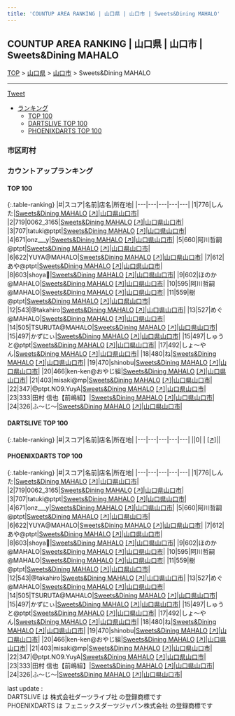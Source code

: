 ```yaml
---
title: 'COUNTUP AREA RANKING | 山口県 | 山口市 | Sweets&Dining MAHALO'
---
```

## COUNTUP AREA RANKING | 山口県 | 山口市 | Sweets&Dining MAHALO

[TOP](/darts/rank/) > [山口県](/darts/rank/山口県/) > [山口市](/darts/rank/山口県/山口市/) > Sweets&Dining MAHALO

___

<a href="https://twitter.com/share?ref_src=twsrc%5Etfw" data-text="COUNTUP AREA RANKING | 山口県山口市Sweets&Dining MAHALO" class="twitter-share-button" data-hashtags="DARTSLIVE,PHOENIXDARTS,darts,ダーツ" data-show-count="false">Tweet</a>

* [ランキング](#カウントアップランキング)
    * [TOP 100](#top-100)
    * [DARTSLIVE TOP 100](#dartslive-top-100)
    * [PHOENIXDARTS TOP 100](#phoenixdarts-top-100)

### 市区町村

<ul>

</ul>

### カウントアップランキング

#### TOP 100



{:.table-ranking}
|#|スコア|名前|店名|所在地|
|---|---|---|---|---|
|1|776|<span class="rank-name-pd">しんた</span>|<a href="/darts/rank/shops/91119.html">Sweets&Dining MAHALO</a> <a href="https://vs.phoenixdarts.com/jp/shop/shopDetailInfo/s_91119?s_seq=91119">[↗]</a>|<a href="/darts/rank/山口県/山口市">山口県山口市</a>|
|2|719|<span class="rank-name-pd">0062_3165</span>|<a href="/darts/rank/shops/91119.html">Sweets&Dining MAHALO</a> <a href="https://vs.phoenixdarts.com/jp/shop/shopDetailInfo/s_91119?s_seq=91119">[↗]</a>|<a href="/darts/rank/山口県/山口市">山口県山口市</a>|
|3|707|<span class="rank-name-pd">tatuki@ptpt</span>|<a href="/darts/rank/shops/91119.html">Sweets&Dining MAHALO</a> <a href="https://vs.phoenixdarts.com/jp/shop/shopDetailInfo/s_91119?s_seq=91119">[↗]</a>|<a href="/darts/rank/山口県/山口市">山口県山口市</a>|
|4|671|<span class="rank-name-pd">onz___y</span>|<a href="/darts/rank/shops/91119.html">Sweets&Dining MAHALO</a> <a href="https://vs.phoenixdarts.com/jp/shop/shopDetailInfo/s_91119?s_seq=91119">[↗]</a>|<a href="/darts/rank/山口県/山口市">山口県山口市</a>|
|5|660|<span class="rank-name-pd">阿川哲嗣@ptpt</span>|<a href="/darts/rank/shops/91119.html">Sweets&Dining MAHALO</a> <a href="https://vs.phoenixdarts.com/jp/shop/shopDetailInfo/s_91119?s_seq=91119">[↗]</a>|<a href="/darts/rank/山口県/山口市">山口県山口市</a>|
|6|622|<span class="rank-name-pd">YUYA@MAHALO</span>|<a href="/darts/rank/shops/91119.html">Sweets&Dining MAHALO</a> <a href="https://vs.phoenixdarts.com/jp/shop/shopDetailInfo/s_91119?s_seq=91119">[↗]</a>|<a href="/darts/rank/山口県/山口市">山口県山口市</a>|
|7|612|<span class="rank-name-pd">あや@ptpt</span>|<a href="/darts/rank/shops/91119.html">Sweets&Dining MAHALO</a> <a href="https://vs.phoenixdarts.com/jp/shop/shopDetailInfo/s_91119?s_seq=91119">[↗]</a>|<a href="/darts/rank/山口県/山口市">山口県山口市</a>|
|8|603|<span class="rank-name-pd">shoya</span>|<a href="/darts/rank/shops/91119.html">Sweets&Dining MAHALO</a> <a href="https://vs.phoenixdarts.com/jp/shop/shopDetailInfo/s_91119?s_seq=91119">[↗]</a>|<a href="/darts/rank/山口県/山口市">山口県山口市</a>|
|9|602|<span class="rank-name-pd">ほのか@MAHALO</span>|<a href="/darts/rank/shops/91119.html">Sweets&Dining MAHALO</a> <a href="https://vs.phoenixdarts.com/jp/shop/shopDetailInfo/s_91119?s_seq=91119">[↗]</a>|<a href="/darts/rank/山口県/山口市">山口県山口市</a>|
|10|595|<span class="rank-name-pd">阿川哲嗣@MAHALO</span>|<a href="/darts/rank/shops/91119.html">Sweets&Dining MAHALO</a> <a href="https://vs.phoenixdarts.com/jp/shop/shopDetailInfo/s_91119?s_seq=91119">[↗]</a>|<a href="/darts/rank/山口県/山口市">山口県山口市</a>|
|11|559|<span class="rank-name-pd">樹@ptpt</span>|<a href="/darts/rank/shops/91119.html">Sweets&Dining MAHALO</a> <a href="https://vs.phoenixdarts.com/jp/shop/shopDetailInfo/s_91119?s_seq=91119">[↗]</a>|<a href="/darts/rank/山口県/山口市">山口県山口市</a>|
|12|543|<span class="rank-name-pd">@takahiro</span>|<a href="/darts/rank/shops/91119.html">Sweets&Dining MAHALO</a> <a href="https://vs.phoenixdarts.com/jp/shop/shopDetailInfo/s_91119?s_seq=91119">[↗]</a>|<a href="/darts/rank/山口県/山口市">山口県山口市</a>|
|13|527|<span class="rank-name-pd">めぐ@MAHALO</span>|<a href="/darts/rank/shops/91119.html">Sweets&Dining MAHALO</a> <a href="https://vs.phoenixdarts.com/jp/shop/shopDetailInfo/s_91119?s_seq=91119">[↗]</a>|<a href="/darts/rank/山口県/山口市">山口県山口市</a>|
|14|505|<span class="rank-name-pd">TSURUTA@MAHALO</span>|<a href="/darts/rank/shops/91119.html">Sweets&Dining MAHALO</a> <a href="https://vs.phoenixdarts.com/jp/shop/shopDetailInfo/s_91119?s_seq=91119">[↗]</a>|<a href="/darts/rank/山口県/山口市">山口県山口市</a>|
|15|497|<span class="rank-name-pd">かずにぃ</span>|<a href="/darts/rank/shops/91119.html">Sweets&Dining MAHALO</a> <a href="https://vs.phoenixdarts.com/jp/shop/shopDetailInfo/s_91119?s_seq=91119">[↗]</a>|<a href="/darts/rank/山口県/山口市">山口県山口市</a>|
|15|497|<span class="rank-name-pd">しゅうと@ptpt</span>|<a href="/darts/rank/shops/91119.html">Sweets&Dining MAHALO</a> <a href="https://vs.phoenixdarts.com/jp/shop/shopDetailInfo/s_91119?s_seq=91119">[↗]</a>|<a href="/darts/rank/山口県/山口市">山口県山口市</a>|
|17|492|<span class="rank-name-pd">しょ〜やん</span>|<a href="/darts/rank/shops/91119.html">Sweets&Dining MAHALO</a> <a href="https://vs.phoenixdarts.com/jp/shop/shopDetailInfo/s_91119?s_seq=91119">[↗]</a>|<a href="/darts/rank/山口県/山口市">山口県山口市</a>|
|18|480|<span class="rank-name-pd">ね</span>|<a href="/darts/rank/shops/91119.html">Sweets&Dining MAHALO</a> <a href="https://vs.phoenixdarts.com/jp/shop/shopDetailInfo/s_91119?s_seq=91119">[↗]</a>|<a href="/darts/rank/山口県/山口市">山口県山口市</a>|
|19|470|<span class="rank-name-pd">shinobu</span>|<a href="/darts/rank/shops/91119.html">Sweets&Dining MAHALO</a> <a href="https://vs.phoenixdarts.com/jp/shop/shopDetailInfo/s_91119?s_seq=91119">[↗]</a>|<a href="/darts/rank/山口県/山口市">山口県山口市</a>|
|20|466|<span class="rank-name-pd">ken-ken@おやじ組</span>|<a href="/darts/rank/shops/91119.html">Sweets&Dining MAHALO</a> <a href="https://vs.phoenixdarts.com/jp/shop/shopDetailInfo/s_91119?s_seq=91119">[↗]</a>|<a href="/darts/rank/山口県/山口市">山口県山口市</a>|
|21|403|<span class="rank-name-pd">misaki@mp</span>|<a href="/darts/rank/shops/91119.html">Sweets&Dining MAHALO</a> <a href="https://vs.phoenixdarts.com/jp/shop/shopDetailInfo/s_91119?s_seq=91119">[↗]</a>|<a href="/darts/rank/山口県/山口市">山口県山口市</a>|
|22|347|<span class="rank-name-pd">@ptpt.NO9.YuyA</span>|<a href="/darts/rank/shops/91119.html">Sweets&Dining MAHALO</a> <a href="https://vs.phoenixdarts.com/jp/shop/shopDetailInfo/s_91119?s_seq=91119">[↗]</a>|<a href="/darts/rank/山口県/山口市">山口県山口市</a>|
|23|333|<span class="rank-name-pd">田村 信也【前嶋組】</span>|<a href="/darts/rank/shops/91119.html">Sweets&Dining MAHALO</a> <a href="https://vs.phoenixdarts.com/jp/shop/shopDetailInfo/s_91119?s_seq=91119">[↗]</a>|<a href="/darts/rank/山口県/山口市">山口県山口市</a>|
|24|326|<span class="rank-name-pd">ふ～じ～</span>|<a href="/darts/rank/shops/91119.html">Sweets&Dining MAHALO</a> <a href="https://vs.phoenixdarts.com/jp/shop/shopDetailInfo/s_91119?s_seq=91119">[↗]</a>|<a href="/darts/rank/山口県/山口市">山口県山口市</a>|


#### DARTSLIVE TOP 100



{:.table-ranking}
|#|スコア|名前|店名|所在地|
|---|---|---|---|---|
||0|<span class="rank-name-dl"> </span>|<a href="/darts/rank/shops/.html"></a> <a href="">[↗]</a>|<a href="/darts/rank//"></a>|


#### PHOENIXDARTS TOP 100



{:.table-ranking}
|#|スコア|名前|店名|所在地|
|---|---|---|---|---|
|1|776|<span class="rank-name-pd">しんた</span>|<a href="/darts/rank/shops/91119.html">Sweets&Dining MAHALO</a> <a href="https://vs.phoenixdarts.com/jp/shop/shopDetailInfo/s_91119?s_seq=91119">[↗]</a>|<a href="/darts/rank/山口県/山口市">山口県山口市</a>|
|2|719|<span class="rank-name-pd">0062_3165</span>|<a href="/darts/rank/shops/91119.html">Sweets&Dining MAHALO</a> <a href="https://vs.phoenixdarts.com/jp/shop/shopDetailInfo/s_91119?s_seq=91119">[↗]</a>|<a href="/darts/rank/山口県/山口市">山口県山口市</a>|
|3|707|<span class="rank-name-pd">tatuki@ptpt</span>|<a href="/darts/rank/shops/91119.html">Sweets&Dining MAHALO</a> <a href="https://vs.phoenixdarts.com/jp/shop/shopDetailInfo/s_91119?s_seq=91119">[↗]</a>|<a href="/darts/rank/山口県/山口市">山口県山口市</a>|
|4|671|<span class="rank-name-pd">onz___y</span>|<a href="/darts/rank/shops/91119.html">Sweets&Dining MAHALO</a> <a href="https://vs.phoenixdarts.com/jp/shop/shopDetailInfo/s_91119?s_seq=91119">[↗]</a>|<a href="/darts/rank/山口県/山口市">山口県山口市</a>|
|5|660|<span class="rank-name-pd">阿川哲嗣@ptpt</span>|<a href="/darts/rank/shops/91119.html">Sweets&Dining MAHALO</a> <a href="https://vs.phoenixdarts.com/jp/shop/shopDetailInfo/s_91119?s_seq=91119">[↗]</a>|<a href="/darts/rank/山口県/山口市">山口県山口市</a>|
|6|622|<span class="rank-name-pd">YUYA@MAHALO</span>|<a href="/darts/rank/shops/91119.html">Sweets&Dining MAHALO</a> <a href="https://vs.phoenixdarts.com/jp/shop/shopDetailInfo/s_91119?s_seq=91119">[↗]</a>|<a href="/darts/rank/山口県/山口市">山口県山口市</a>|
|7|612|<span class="rank-name-pd">あや@ptpt</span>|<a href="/darts/rank/shops/91119.html">Sweets&Dining MAHALO</a> <a href="https://vs.phoenixdarts.com/jp/shop/shopDetailInfo/s_91119?s_seq=91119">[↗]</a>|<a href="/darts/rank/山口県/山口市">山口県山口市</a>|
|8|603|<span class="rank-name-pd">shoya</span>|<a href="/darts/rank/shops/91119.html">Sweets&Dining MAHALO</a> <a href="https://vs.phoenixdarts.com/jp/shop/shopDetailInfo/s_91119?s_seq=91119">[↗]</a>|<a href="/darts/rank/山口県/山口市">山口県山口市</a>|
|9|602|<span class="rank-name-pd">ほのか@MAHALO</span>|<a href="/darts/rank/shops/91119.html">Sweets&Dining MAHALO</a> <a href="https://vs.phoenixdarts.com/jp/shop/shopDetailInfo/s_91119?s_seq=91119">[↗]</a>|<a href="/darts/rank/山口県/山口市">山口県山口市</a>|
|10|595|<span class="rank-name-pd">阿川哲嗣@MAHALO</span>|<a href="/darts/rank/shops/91119.html">Sweets&Dining MAHALO</a> <a href="https://vs.phoenixdarts.com/jp/shop/shopDetailInfo/s_91119?s_seq=91119">[↗]</a>|<a href="/darts/rank/山口県/山口市">山口県山口市</a>|
|11|559|<span class="rank-name-pd">樹@ptpt</span>|<a href="/darts/rank/shops/91119.html">Sweets&Dining MAHALO</a> <a href="https://vs.phoenixdarts.com/jp/shop/shopDetailInfo/s_91119?s_seq=91119">[↗]</a>|<a href="/darts/rank/山口県/山口市">山口県山口市</a>|
|12|543|<span class="rank-name-pd">@takahiro</span>|<a href="/darts/rank/shops/91119.html">Sweets&Dining MAHALO</a> <a href="https://vs.phoenixdarts.com/jp/shop/shopDetailInfo/s_91119?s_seq=91119">[↗]</a>|<a href="/darts/rank/山口県/山口市">山口県山口市</a>|
|13|527|<span class="rank-name-pd">めぐ@MAHALO</span>|<a href="/darts/rank/shops/91119.html">Sweets&Dining MAHALO</a> <a href="https://vs.phoenixdarts.com/jp/shop/shopDetailInfo/s_91119?s_seq=91119">[↗]</a>|<a href="/darts/rank/山口県/山口市">山口県山口市</a>|
|14|505|<span class="rank-name-pd">TSURUTA@MAHALO</span>|<a href="/darts/rank/shops/91119.html">Sweets&Dining MAHALO</a> <a href="https://vs.phoenixdarts.com/jp/shop/shopDetailInfo/s_91119?s_seq=91119">[↗]</a>|<a href="/darts/rank/山口県/山口市">山口県山口市</a>|
|15|497|<span class="rank-name-pd">かずにぃ</span>|<a href="/darts/rank/shops/91119.html">Sweets&Dining MAHALO</a> <a href="https://vs.phoenixdarts.com/jp/shop/shopDetailInfo/s_91119?s_seq=91119">[↗]</a>|<a href="/darts/rank/山口県/山口市">山口県山口市</a>|
|15|497|<span class="rank-name-pd">しゅうと@ptpt</span>|<a href="/darts/rank/shops/91119.html">Sweets&Dining MAHALO</a> <a href="https://vs.phoenixdarts.com/jp/shop/shopDetailInfo/s_91119?s_seq=91119">[↗]</a>|<a href="/darts/rank/山口県/山口市">山口県山口市</a>|
|17|492|<span class="rank-name-pd">しょ〜やん</span>|<a href="/darts/rank/shops/91119.html">Sweets&Dining MAHALO</a> <a href="https://vs.phoenixdarts.com/jp/shop/shopDetailInfo/s_91119?s_seq=91119">[↗]</a>|<a href="/darts/rank/山口県/山口市">山口県山口市</a>|
|18|480|<span class="rank-name-pd">ね</span>|<a href="/darts/rank/shops/91119.html">Sweets&Dining MAHALO</a> <a href="https://vs.phoenixdarts.com/jp/shop/shopDetailInfo/s_91119?s_seq=91119">[↗]</a>|<a href="/darts/rank/山口県/山口市">山口県山口市</a>|
|19|470|<span class="rank-name-pd">shinobu</span>|<a href="/darts/rank/shops/91119.html">Sweets&Dining MAHALO</a> <a href="https://vs.phoenixdarts.com/jp/shop/shopDetailInfo/s_91119?s_seq=91119">[↗]</a>|<a href="/darts/rank/山口県/山口市">山口県山口市</a>|
|20|466|<span class="rank-name-pd">ken-ken@おやじ組</span>|<a href="/darts/rank/shops/91119.html">Sweets&Dining MAHALO</a> <a href="https://vs.phoenixdarts.com/jp/shop/shopDetailInfo/s_91119?s_seq=91119">[↗]</a>|<a href="/darts/rank/山口県/山口市">山口県山口市</a>|
|21|403|<span class="rank-name-pd">misaki@mp</span>|<a href="/darts/rank/shops/91119.html">Sweets&Dining MAHALO</a> <a href="https://vs.phoenixdarts.com/jp/shop/shopDetailInfo/s_91119?s_seq=91119">[↗]</a>|<a href="/darts/rank/山口県/山口市">山口県山口市</a>|
|22|347|<span class="rank-name-pd">@ptpt.NO9.YuyA</span>|<a href="/darts/rank/shops/91119.html">Sweets&Dining MAHALO</a> <a href="https://vs.phoenixdarts.com/jp/shop/shopDetailInfo/s_91119?s_seq=91119">[↗]</a>|<a href="/darts/rank/山口県/山口市">山口県山口市</a>|
|23|333|<span class="rank-name-pd">田村 信也【前嶋組】</span>|<a href="/darts/rank/shops/91119.html">Sweets&Dining MAHALO</a> <a href="https://vs.phoenixdarts.com/jp/shop/shopDetailInfo/s_91119?s_seq=91119">[↗]</a>|<a href="/darts/rank/山口県/山口市">山口県山口市</a>|
|24|326|<span class="rank-name-pd">ふ～じ～</span>|<a href="/darts/rank/shops/91119.html">Sweets&Dining MAHALO</a> <a href="https://vs.phoenixdarts.com/jp/shop/shopDetailInfo/s_91119?s_seq=91119">[↗]</a>|<a href="/darts/rank/山口県/山口市">山口県山口市</a>|


<div class="footer border-top border-gray-light mt-5 pt-3 text-right text-gray">
    last update : <span style="font-weight: italic" id="foot_last_modified"></span><br />
    DARTSLIVE は 株式会社ダーツライブ社 の登録商標です<br />
    PHOENIXDARTS は フェニックスダーツジャパン株式会社 の登録商標です<br />
</div>

<script src="https://cdnjs.cloudflare.com/ajax/libs/jquery.tablesorter/2.31.3/js/jquery.tablesorter.min.js" integrity="sha512-qzgd5cYSZcosqpzpn7zF2ZId8f/8CHmFKZ8j7mU4OUXTNRd5g+ZHBPsgKEwoqxCtdQvExE5LprwwPAgoicguNg==" crossorigin="anonymous" referrerpolicy="no-referrer"></script>
<link rel="stylesheet" href="https://cdnjs.cloudflare.com/ajax/libs/jquery.tablesorter/2.31.3/css/theme.default.min.css" integrity="sha512-wghhOJkjQX0Lh3NSWvNKeZ0ZpNn+SPVXX1Qyc9OCaogADktxrBiBdKGDoqVUOyhStvMBmJQ8ZdMHiR3wuEq8+w==" crossorigin="anonymous" referrerpolicy="no-referrer" />
<script>
$(function() {
    $(".table-ranking").tablesorter({sortList:[[0, 0]]});
    $("#foot_last_modified").text(formatDate(new Date(document.lastModified), 'yyyy-MM-dd HH:mm:ss'));
});
</script>

<script async src="https://platform.twitter.com/widgets.js" charset="utf-8"></script>